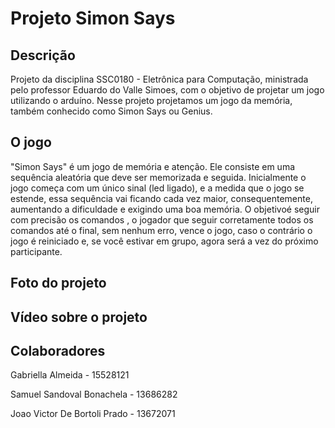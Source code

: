 # Projeto Simon Says

## Descrição
Projeto da disciplina SSC0180 - Eletrônica para Computação, ministrada pelo professor Eduardo do Valle Simoes, com o objetivo de projetar um jogo utilizando o arduíno. Nesse projeto projetamos um jogo da memória, também conhecido como Simon Says ou Genius.

## O jogo
"Simon Says" é um jogo de memória e atenção. Ele consiste em uma sequência aleatória que deve ser memorizada e seguida.
Inicialmente o jogo começa com um único sinal (led ligado), e a medida que o jogo se estende, essa sequência vai ficando cada vez maior, consequentemente, aumentando a dificuldade e exigindo uma boa memória.
O objetivoé seguir com precisão os comandos , o jogador que seguir corretamente todos os comandos até o final, sem nenhum erro, vence o jogo, caso o contrário o jogo é reiniciado e, se você estivar em grupo, agora será a vez do próximo participante.

## Foto do projeto

## Vídeo sobre o projeto

## Colaboradores
Gabriella Almeida - 15528121

Samuel Sandoval Bonachela - 13686282

Joao Victor De Bortoli Prado - 13672071
